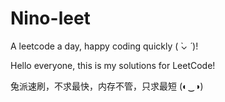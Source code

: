 # Nino-leet

A leetcode a day, happy coding quickly ( ̀⌄ ́ )!

Hello everyone, this is my solutions for LeetCode! 

兔派速刷，不求最快，内存不管，只求最短 (◐‿◑)﻿

